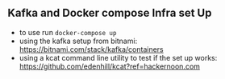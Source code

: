 ## Kafka and Docker compose Infra set Up

* to use run ```docker-compose up```
* using the kafka setup from bitnami: https://bitnami.com/stack/kafka/containers
* using a kcat command line utility to test if the set up works: https://github.com/edenhill/kcat?ref=hackernoon.com
